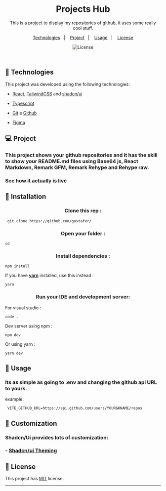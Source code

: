 <h1 align="center"> Projects Hub </h1>

<p align="center">
This is a project to display my repositories of github, it uses some really cool stuff. 
</p>

<p align="center">
  <a href="#-technologies">Technologies</a>&nbsp;&nbsp;&nbsp;|&nbsp;&nbsp;&nbsp;
  <a href="#-project">Project</a>&nbsp;&nbsp;&nbsp;|&nbsp;&nbsp;&nbsp;
  <a href="#-usage">Usage</a>&nbsp;&nbsp;&nbsp;|&nbsp;&nbsp;&nbsp;
  <a href="#-license">License</a>
</p>

<p align="center">
  <img alt="License" src="">
</p>

<br>

## 🚀 Technologies

This project was developed using the following technologies:

- [React](https://react.dev/), [TailwindCSS](https://tailwindcss.com/) and [shadcn/ui](https://ui.shadcn.com/)

- [Typescript](https://www.typescriptlang.org/)

- [Git](https://git-scm.com/) e [Github](https://github.com/)

- [Figma](https://www.figma.com/)

## 💻 Project

### This project shows your github repositories and it has the skill to show your README.md files using Base64 js, React Markdown, Remark GFM, Remark Rehype and Rehype raw.

### [See how it actually is live]()

## 💾 Installation

<h3 align="center"> Clone this rep :</h3>

```
 git clone https://github.com/gustafer/
```

<h3 align="center"> Open your folder :</h3>

```
cd 
```

<h3 align="center"> Install dependencies :</h3>

```
npm install
```

If you have <strong>[yarn](https://chore-update--yarnpkg.netlify.app/en/docs/install)</strong> installed, use this instead :

```
yarn
```

 <h3 align="center">Run your IDE and development server:</h3>
 
  For visual studio :
```
code .
```
 Dev server using npm :
```
npm dev
```
Or using yarn :
```
yarn dev
```

## 🔖 Usage

### Its as simple as going to .env and changing the github api URL to yours.

example:

```
 VITE_GITHUB_URL=https://api.github.com/users/YOURGHNAME/repos
```

## 🎨 Customization

### Shadcn/Ui provides lots of customization:

### - [Shadcn/ui Theming](https://ui.shadcn.com/docs/theming)


## 📖 License

This project has [MIT](./MIT-LICENSE.txt) license.

---
